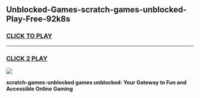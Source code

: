 
## Unblocked-Games-scratch-games-unblocked-Play-Free-92k8s
<h3>
<a href="https://premium76.site?title=scratch-games-unblocked&ref=22A">CLICK TO PLAY</a></h3>
<hr>

<h3>
<a href="https://premium76.site?title=scratch-games-unblocked&ref=22A">CLICK 2 PLAY</a>
  
</h3>

<a href="https://premium76.site?title=scratch-games-unblocked&ref=22A"><img src="https://clearcache.store/games.png"></a>


**scratch-games-unblocked games unblocked: Your Gateway to Fun and Accessible Online Gaming**
